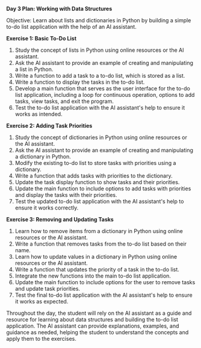 **Day 3 Plan: Working with Data Structures**

Objective: Learn about lists and dictionaries in Python by building a simple to-do list application with the help of an AI assistant.

**Exercise 1: Basic To-Do List**

1. Study the concept of lists in Python using online resources or the AI assistant.
2. Ask the AI assistant to provide an example of creating and manipulating a list in Python.
3. Write a function to add a task to a to-do list, which is stored as a list.
4. Write a function to display the tasks in the to-do list.
5. Develop a main function that serves as the user interface for the to-do list application, including a loop for continuous operation, options to add tasks, view tasks, and exit the program.
6. Test the to-do list application with the AI assistant's help to ensure it works as intended.

**Exercise 2: Adding Task Priorities**

1. Study the concept of dictionaries in Python using online resources or the AI assistant.
2. Ask the AI assistant to provide an example of creating and manipulating a dictionary in Python.
3. Modify the existing to-do list to store tasks with priorities using a dictionary.
4. Write a function that adds tasks with priorities to the dictionary.
5. Update the task display function to show tasks and their priorities.
6. Update the main function to include options to add tasks with priorities and display the tasks with their priorities.
7. Test the updated to-do list application with the AI assistant's help to ensure it works correctly.

**Exercise 3: Removing and Updating Tasks**

1. Learn how to remove items from a dictionary in Python using online resources or the AI assistant.
2. Write a function that removes tasks from the to-do list based on their name.
3. Learn how to update values in a dictionary in Python using online resources or the AI assistant.
4. Write a function that updates the priority of a task in the to-do list.
5. Integrate the new functions into the main to-do list application.
6. Update the main function to include options for the user to remove tasks and update task priorities.
7. Test the final to-do list application with the AI assistant's help to ensure it works as expected.

Throughout the day, the student will rely on the AI assistant as a guide and resource for learning about data structures and building the to-do list application. The AI assistant can provide explanations, examples, and guidance as needed, helping the student to understand the concepts and apply them to the exercises.